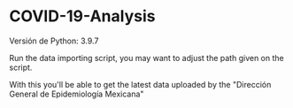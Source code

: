 # COVID-19-Analysis

Versión de Python: 3.9.7

Run the data importing script, you may want to adjust the path given on the script.

With this you'll be able to get the latest data uploaded by the "Dirección General de Epidemiología Mexicana"
